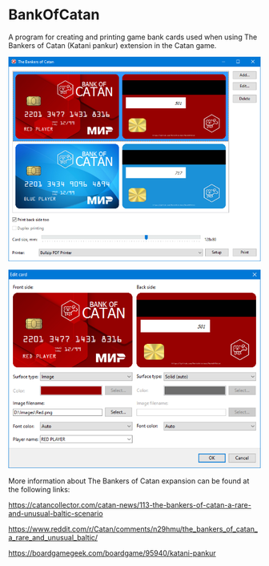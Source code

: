 # BankOfCatan

A program for creating and printing game bank cards used when using The Bankers of Catan (Katani pankur) extension in the Catan game.

![Screenshot](/screenshot1.png)

![Screenshot](/screenshot2.png)

More information about The Bankers of Catan expansion can be found at the following links:

https://catancollector.com/catan-news/113-the-bankers-of-catan-a-rare-and-unusual-baltic-scenario

https://www.reddit.com/r/Catan/comments/n29hmu/the_bankers_of_catan_a_rare_and_unusual_baltic/

https://boardgamegeek.com/boardgame/95940/katani-pankur
